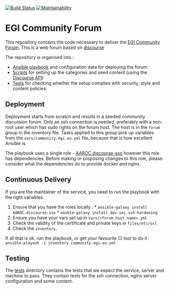 [![Build Status](https://travis-ci.org/EGI-Foundation/community.egi.eu.svg?branch=master)](https://travis-ci.org/EGI-Foundation/community.egi.eu) [![Maintainability](https://api.codeclimate.com/v1/badges/5f45caa8cebee239d58f/maintainability)](https://codeclimate.com/github/EGI-Foundation/community.egi.eu/maintainability)

# EGI Community Forum

This repository contains the code necessary to deliver the [EGI Community Forum](https://community.egi.eu). This is a web forum based on [discourse](http://discourse.org)

The repository is organised into :

  * [Ansible playbook](community.egi.eu.yml) and configuration data for deploying the forum.
  * [Scripts](scripts/) for setting up the categories and seed content (using the [Discourse API](http://docs.discourse.org/))
  * [Tests](#testing) for checking whether the setup complies with security, style and content policies.

## Deployment

Deployment starts from scratch and results in a seeded community discussion forum. Only an ssh connection is needed, preferably with a non-root user which has sudo rights on the forum host.
The host is in the `forum` group in the inventory file. Tasks applied to this group pick up variables from the `vars/community.egi.eu.yml` file, because that is how excellent Ansible is.

The playbook uses a single role - [AAROC.discourse-sso](https://github.com/AAROC/discourse-sso) however this role has dependencies. Before making or proposing changes to this role, please consider what the dependencies do to provide docker and nginx.

## Continuous Delivery

If you are the maintainer of the service, you need to run the playbook with the right variables.

  1. Ensure that you have the roles locally :
    * `ansible-galaxy install AAROC.discourse-sso`
    * `ansble-galaxy install dev-sec.ssh-hardening`
  1. Ensure you have your vars set up in `vars/<forum_host_name>.yml`
  1. Check the validity of the certificate and private keys in `files/etc/ssl`
  1. Check the `inventory`.

If all that is ok, run the playbook, or get your favourite CI tool to do it : 
`ansible-playook -i inventory community.egi.eu.yml`

## Testing

The [tests](tests/README.md) directory contains the tests that we expect the service, server and machine to pass.
They contain tests for the ssh connection, nginx server configuration and some content.